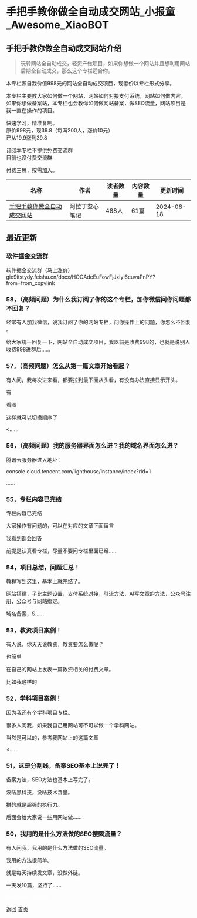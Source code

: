 # 手把手教你做全自动成交网站_小报童_Awesome_XiaoBOT

## 手把手教你做全自动成交网站介绍
> 玩转网站全自动成交，轻资产做项目，如果你想做一个网站并且想利用网站后期全自动成交，那么这个专栏适合你。    
    
本专栏源自我价值998元的网站全自动成交项目，现低价以专栏形式分享。    
    
本专栏主要教大家如何做一个网站，网站如何对接支付系统，网站如何做内容。    
如果你想做备案站，本专栏也会教你如何做网站备案，做SEO流量，网站项目是我一直在操作的项目。    
    
快速学习，精准复制。    
原价998元，现39.8（每满200人，涨价10元）    
已从19.9涨到39.8    
    
订阅本专栏不提供免费交流群    
目前也没付费交流群    
    
付费三思，按需加入。  
  


|名称|作者|读者数量|内容数量|更新时间|
|---|---|---|---|---|
|[手把手教你做全自动成交网站](https://xiaobot.net/p/wangzhan?refer=0b133df9-27dc-423b-8101-639049001c13)|阿拉丁叁心笔记|488人|61篇|2024-08-18|

## 最近更新
### 软件掘金交流群

软件掘金交流群（马上涨价）gie9itstydy.feishu.cn/docx/HOOAdcEuFowFjJxIyi6cuvaPnPY?from=from_copylink

### 58，（高频问题）为什么我订阅了你的这个专栏，加你微信问你问题都不回复？

经常有人加我微信，说我订阅了你的网站专栏，问你操作上的问题，你怎么不回复 。

给大家统一回复一下，网站全自动成交项目，我以前是收费998的，也就是说别人收费998进群后......

### 57，（高频问题）怎么从第一篇文章开始看起？

有人问，我每次进来看，都要拉到最下面从头看，有没有办法直接显示开头。

有

看图

这样就可以切换顺序了

<......

### 56，（高频问题）我的服务器界面怎么进？我的域名界面怎么进？

腾讯云服务器进入地址：

console.cloud.tencent.com/lighthouse/instance/index?rid=1

......

### 55，专栏内容已完结

专栏内容已完结

大家操作有问题的，可以在对应的文章下面留言

我看到都会回答

前提是认真看专栏，尽量不要问专栏里面已经......

### 54，项目总结，问题汇总！

教程写到这里，基本上就完结了。

网站搭建，子比主题设置，支付系统对接，引流方法，AI写文章的方法，公众号注册，公众号与网站绑定。

域名备案，S......

### 53，教资项目案例！

有人说，你天天说教资，教资要怎么做呢？

也简单

在自己的网站上发表一篇教资相关的付费文章。

比如我这样的

### 52，学科项目案例！

因为我还有个学科项目专栏。

很多人问我，如果我自己用网站可不可以做一个学科网站。

当然是可以的，参考我网站上的这篇文章

<......

### 51，这是分割线，备案SEO基本上说完了！

备案方法，SEO方法也基本上写完了。

没啥黑科技，没啥技术含量。

拼的就是超强的执行力。

后面会给大家说一些用网站做......

### 50，我用的是什么方法做的SEO搜索流量？

有人问我，我用的是什么方法做的SEO流量。

我用的方法很简单。

就是每天持续发文章，没做外链。

一天发10篇，坚持了......


<a href="https://github.com/Reno9527/awesome-xiaobot" style="color: white; text-decoration: none;">awesome-xiaobot</a>

返回 [首页](../README.md)
